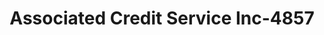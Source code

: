 ---
f_zip-code: 98466
f_state-code: WA
title: Associated Credit Service Inc-4857
f_phone: 253-572-1011
f_city-only: University Pl
f_address: 3800 Bridgeport Way West University Pl
f_location-unique-id: '4857'
slug: associated-credit-service-inc-4857
updated-on: '2024-05-30T13:46:58.046Z'
created-on: '2024-05-30T13:36:59.803Z'
published-on: '2024-05-30T13:54:32.469Z'
f_city-state: cms/city/university-pl-wa.md
f_company: cms/company/associated-credit-service-inc.md
f_state: cms/state/washington.md
layout: '[payday-loan].html'
tags: payday-loan
---